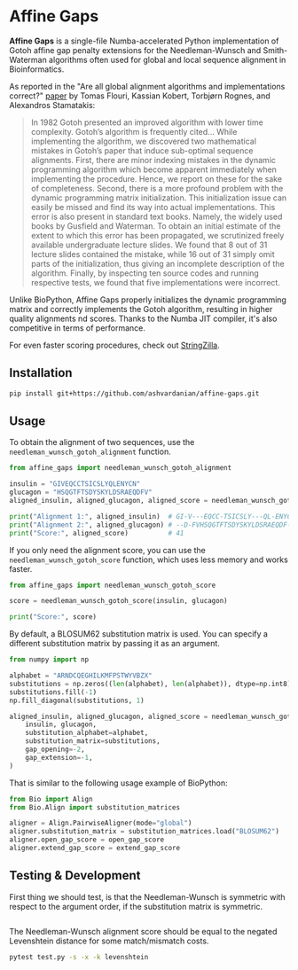 # Affine Gaps

__Affine Gaps__ is a single-file Numba-accelerated Python implementation of Gotoh affine gap penalty extensions for the Needleman-Wunsch and Smith-Waterman algorithms often used for global and local sequence alignment in Bioinformatics.

As reported in the "Are all global alignment algorithms and implementations correct?" [paper](https://www.biorxiv.org/content/10.1101/031500v1.full.pdf) by Tomas Flouri, Kassian Kobert, Torbjørn Rognes, and Alexandros Stamatakis:

> In 1982 Gotoh presented an improved algorithm with lower time complexity.
Gotoh’s algorithm is frequently cited...
> While implementing the algorithm, we discovered two mathematical mistakes in Gotoh’s paper that induce sub-optimal sequence alignments.
> First, there are minor indexing mistakes in the dynamic programming algorithm which become apparent immediately when implementing the procedure.
> Hence, we report on these for the sake of completeness.
> Second, there is a more profound problem with the dynamic programming matrix initialization.
> This initialization issue can easily be missed and find its way into actual implementations.
> This error is also present in standard text books.
> Namely, the widely used books by Gusfield and Waterman.
> To obtain an initial estimate of the extent to which this error has been propagated, we scrutinized freely available undergraduate lecture slides.
> We found that 8 out of 31 lecture slides contained the mistake, while 16 out of 31 simply omit parts of the initialization, thus giving an incomplete description of the algorithm.
> Finally, by inspecting ten source codes and running respective tests, we found that five implementations were incorrect.

Unlike BioPython, Affine Gaps properly initializes the dynamic programming matrix and correctly implements the Gotoh algorithm, resulting in higher quality alignments nd scores.
Thanks to the Numba JIT compiler, it's also competitive in terms of performance.

For even faster scoring procedures, check out [StringZilla](https://github.com/ashvardanian/stringzilla).

## Installation

```bash
pip install git+https://github.com/ashvardanian/affine-gaps.git
```

## Usage

To obtain the alignment of two sequences, use the `needleman_wunsch_gotoh_alignment` function.

```python
from affine_gaps import needleman_wunsch_gotoh_alignment

insulin = "GIVEQCCTSICSLYQLENYCN"
glucagon = "HSQGTFTSDYSKYLDSRAEQDFV"
aligned_insulin, aligned_glucagon, aligned_score = needleman_wunsch_gotoh_alignment(insulin, glucagon)

print("Alignment 1:", aligned_insulin)  # GI-V---EQCC-TSICSLY---QL-ENYCN-
print("Alignment 2:", aligned_glucagon) # --D-FVHSQGTFTSDYSKYLDSRAEQDF--V
print("Score:", aligned_score)          # 41
```

If you only need the alignment score, you can use the `needleman_wunsch_gotoh_score` function, which uses less memory and works faster.

```python
from affine_gaps import needleman_wunsch_gotoh_score

score = needleman_wunsch_gotoh_score(insulin, glucagon)

print("Score:", score)
```

By default, a BLOSUM62 substitution matrix is used.
You can specify a different substitution matrix by passing it as an argument.

```python
from numpy import np

alphabet = "ARNDCQEGHILKMFPSTWYVBZX"
substitutions = np.zeros((len(alphabet), len(alphabet)), dtype=np.int8)
substitutions.fill(-1)
np.fill_diagonal(substitutions, 1)

aligned_insulin, aligned_glucagon, aligned_score = needleman_wunsch_gotoh_alignment(
    insulin, glucagon,
    substitution_alphabet=alphabet,
    substitution_matrix=substitutions,
    gap_opening=-2,
    gap_extension=-1,
)
```

That is similar to the following usage example of BioPython:

```python
from Bio import Align
from Bio.Align import substitution_matrices

aligner = Align.PairwiseAligner(mode="global")
aligner.substitution_matrix = substitution_matrices.load("BLOSUM62")
aligner.open_gap_score = open_gap_score
aligner.extend_gap_score = extend_gap_score
```

## Testing & Development

First thing we should test, is that the Needleman-Wunsch is symmetric with respect to the argument order, if the substitution matrix is symmetric.

```bash

```

The Needleman-Wunsch alignment score should be equal to the negated Levenshtein distance for some match/mismatch costs.

```bash
pytest test.py -s -x -k levenshtein
```

